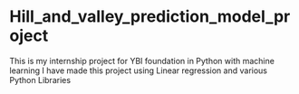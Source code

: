 # Hill_and_valley_prediction_model_project
This is my internship project for YBI foundation in Python with machine learning I have made this project using Linear regression and various Python Libraries 
